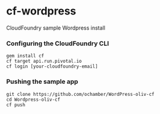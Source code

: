 cf-wordpress
============

CloudFoundry sample Wordpress install


### Configuring the CloudFoundry CLI
```
gem install cf
cf target api.run.pivotal.io
cf login [your-cloudfoundry-email]
```

### Pushing the sample app
```
git clone https://github.com/ochamber/WordPress-oliv-cf
cd Wordpress-oliv-cf
cf push
```

